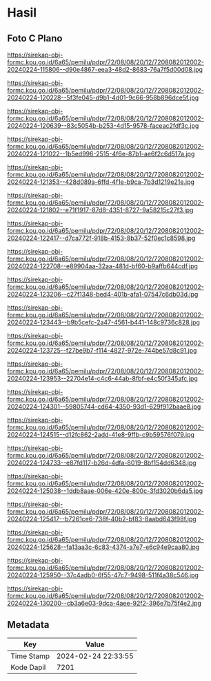 # Hasil

## Foto C Plano

https://sirekap-obj-formc.kpu.go.id/6a65/pemilu/pdpr/72/08/08/20/12/7208082012002-20240224-115806--d90e4867-eea3-48d2-8683-76a7f5d00d08.jpg

https://sirekap-obj-formc.kpu.go.id/6a65/pemilu/pdpr/72/08/08/20/12/7208082012002-20240224-120228--5f3fe045-d9b1-4d01-9c66-958b896dce5f.jpg

https://sirekap-obj-formc.kpu.go.id/6a65/pemilu/pdpr/72/08/08/20/12/7208082012002-20240224-120639--83c5054b-b253-4d15-9578-faceac2fdf3c.jpg

https://sirekap-obj-formc.kpu.go.id/6a65/pemilu/pdpr/72/08/08/20/12/7208082012002-20240224-121022--1b5ed996-2515-4f6e-87b1-ae6f2c6d517a.jpg

https://sirekap-obj-formc.kpu.go.id/6a65/pemilu/pdpr/72/08/08/20/12/7208082012002-20240224-121353--428d089a-6ffd-4f1e-b9ca-7b3d1219e21e.jpg

https://sirekap-obj-formc.kpu.go.id/6a65/pemilu/pdpr/72/08/08/20/12/7208082012002-20240224-121802--e71f1917-87d8-4351-8727-9a58215c27f3.jpg

https://sirekap-obj-formc.kpu.go.id/6a65/pemilu/pdpr/72/08/08/20/12/7208082012002-20240224-122417--d7ca772f-918b-4153-8b37-52f0ec1c8598.jpg

https://sirekap-obj-formc.kpu.go.id/6a65/pemilu/pdpr/72/08/08/20/12/7208082012002-20240224-122708--e89904aa-32aa-481d-bf60-b9affb644cdf.jpg

https://sirekap-obj-formc.kpu.go.id/6a65/pemilu/pdpr/72/08/08/20/12/7208082012002-20240224-123206--c27f1348-bed4-401b-afa1-07547c6db03d.jpg

https://sirekap-obj-formc.kpu.go.id/6a65/pemilu/pdpr/72/08/08/20/12/7208082012002-20240224-123443--b9b5cefc-2a47-4561-b441-148c9736c828.jpg

https://sirekap-obj-formc.kpu.go.id/6a65/pemilu/pdpr/72/08/08/20/12/7208082012002-20240224-123725--f27be9b7-f114-4827-972e-744be57d8c91.jpg

https://sirekap-obj-formc.kpu.go.id/6a65/pemilu/pdpr/72/08/08/20/12/7208082012002-20240224-123953--22704e14-c4c6-44ab-8fbf-e4c50f345afc.jpg

https://sirekap-obj-formc.kpu.go.id/6a65/pemilu/pdpr/72/08/08/20/12/7208082012002-20240224-124301--59805744-cd64-4350-93d1-629f912baae8.jpg

https://sirekap-obj-formc.kpu.go.id/6a65/pemilu/pdpr/72/08/08/20/12/7208082012002-20240224-124515--d12fc862-2add-41e8-9ffb-c9b59576f079.jpg

https://sirekap-obj-formc.kpu.go.id/6a65/pemilu/pdpr/72/08/08/20/12/7208082012002-20240224-124733--e87fd117-b26d-4dfa-8019-8bf154dd6348.jpg

https://sirekap-obj-formc.kpu.go.id/6a65/pemilu/pdpr/72/08/08/20/12/7208082012002-20240224-125038--1ddb8aae-006e-420e-800c-3fd3020b6da5.jpg

https://sirekap-obj-formc.kpu.go.id/6a65/pemilu/pdpr/72/08/08/20/12/7208082012002-20240224-125417--b7261ce6-738f-40b2-bf83-8aabd643f98f.jpg

https://sirekap-obj-formc.kpu.go.id/6a65/pemilu/pdpr/72/08/08/20/12/7208082012002-20240224-125628--fa13aa3c-6c83-4374-a7e7-e6c94e9caa80.jpg

https://sirekap-obj-formc.kpu.go.id/6a65/pemilu/pdpr/72/08/08/20/12/7208082012002-20240224-125950--37c4adb0-6f55-47c7-9498-511f4a38c546.jpg

https://sirekap-obj-formc.kpu.go.id/6a65/pemilu/pdpr/72/08/08/20/12/7208082012002-20240224-130200--cb3a6e03-9dca-4aee-92f2-396e7b75f4e2.jpg


## Metadata

| Key        | Value               |
| ---------- | ------------------- |
| Time Stamp | 2024-02-24 22:33:55 |
| Kode Dapil | 7201                |



